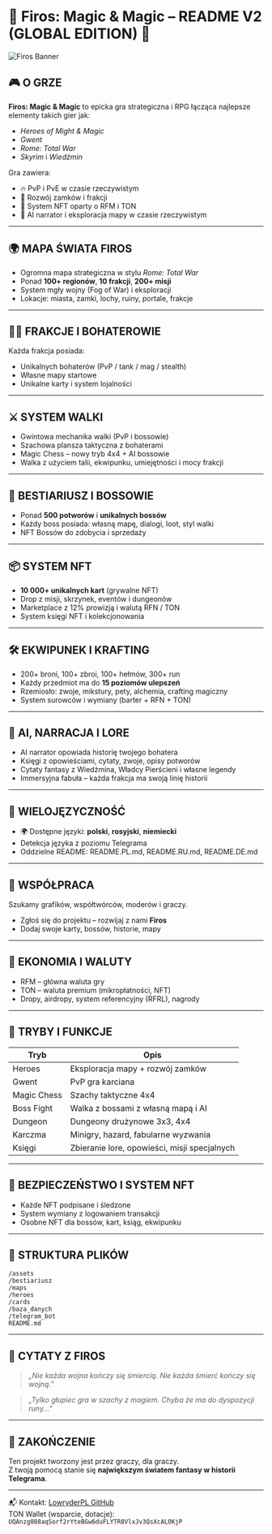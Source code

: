 # 🌌 Firos: Magic & Magic – README V2 (GLOBAL EDITION) 🌌

![Firos Banner](https://raw.githubusercontent.com/LowryderPL/Firos-Walka-Kole-y-Xapierdol-/main/assets/banner_firos_magic.png)

## 🎮 O GRZE

**Firos: Magic & Magic** to epicka gra strategiczna i RPG łącząca najlepsze elementy takich gier jak:
- *Heroes of Might & Magic*
- *Gwent*
- *Rome: Total War*
- *Skyrim* i *Wiedźmin*

Gra zawiera:
- 🔥 PvP i PvE w czasie rzeczywistym
- 🏰 Rozwój zamków i frakcji
- 💎 System NFT oparty o RFM i TON
- 🧠 AI narrator i eksploracja mapy w czasie rzeczywistym

---

## 🌍 MAPA ŚWIATA FIROS

- Ogromna mapa strategiczna w stylu *Rome: Total War*
- Ponad **100+ regionów**, **10 frakcji**, **200+ misji**
- System mgły wojny (Fog of War) i eksploracji
- Lokacje: miasta, zamki, lochy, ruiny, portale, frakcje

---

## 🧙‍♂️ FRAKCJE I BOHATEROWIE

Każda frakcja posiada:
- Unikalnych bohaterów (PvP / tank / mag / stealth)
- Własne mapy startowe
- Unikalne karty i system lojalności

---

## ⚔️ SYSTEM WALKI

- Gwintowa mechanika walki (PvP i bossowie)
- Szachowa plansza taktyczna z bohaterami
- Magic Chess – nowy tryb 4x4 + AI bossowie
- Walka z użyciem talii, ekwipunku, umiejętności i mocy frakcji

---

## 🧟 BESTIARIUSZ I BOSSOWIE

- Ponad **500 potworów** i **unikalnych bossów**
- Każdy boss posiada: własną mapę, dialogi, loot, styl walki
- NFT Bossów do zdobycia i sprzedaży

---

## 📦 SYSTEM NFT

- **10 000+ unikalnych kart** (grywalne NFT)
- Drop z misji, skrzynek, eventów i dungeonów
- Marketplace z 12% prowizją i walutą RFN / TON
- System księgi NFT i kolekcjonowania

---

## 🛠️ EKWIPUNEK I KRAFTING

- 200+ broni, 100+ zbroi, 100+ hełmów, 300+ run
- Każdy przedmiot ma do **15 poziomów ulepszeń**
- Rzemiosło: zwoje, mikstury, pety, alchemia, crafting magiczny
- System surowców i wymiany (barter + RFN + TON)

---

## 🧠 AI, NARRACJA I LORE

- AI narrator opowiada historię twojego bohatera
- Księgi z opowieściami, cytaty, zwoje, opisy potworów
- Cytaty fantasy z Wiedźmina, Władcy Pierścieni i własne legendy
- Immersyjna fabuła – każda frakcja ma swoją linię historii

---

## 💬 WIELOJĘZYCZNOŚĆ

- 🌍 Dostępne języki: **polski**, **rosyjski**, **niemiecki**
- Detekcja języka z poziomu Telegrama
- Oddzielne README: README.PL.md, README.RU.md, README.DE.md

---

## 🤝 WSPÓŁPRACA

Szukamy grafików, współtwórców, moderów i graczy.
- Zgłoś się do projektu – rozwijaj z nami **Firos**
- Dodaj swoje karty, bossów, historie, mapy

---

## 🧾 EKONOMIA I WALUTY

- RFM – główna waluta gry
- TON – waluta premium (mikropłatności, NFT)
- Dropy, airdropy, system referencyjny (RFRL), nagrody

---

## 🧪 TRYBY I FUNKCJE

| Tryb | Opis |
|------|------|
| Heroes | Eksploracja mapy + rozwój zamków |
| Gwent | PvP gra karciana |
| Magic Chess | Szachy taktyczne 4x4 |
| Boss Fight | Walka z bossami z własną mapą i AI |
| Dungeon | Dungeony drużynowe 3x3, 4x4 |
| Karczma | Minigry, hazard, fabularne wyzwania |
| Księgi | Zbieranie lore, opowieści, misji specjalnych |

---

## 🔐 BEZPIECZEŃSTWO I SYSTEM NFT

- Każde NFT podpisane i śledzone
- System wymiany z logowaniem transakcji
- Osobne NFT dla bossów, kart, ksiąg, ekwipunku

---

## 📂 STRUKTURA PLIKÓW

```
/assets
/bestiariusz
/maps
/heroes
/cards
/baza_danych
/telegram_bot
README.md
```

---

## 📜 CYTATY Z FIROS

> *„Nie każda wojna kończy się śmiercią. Nie każda śmierć kończy się wojną.”*

> *„Tylko głupiec gra w szachy z magiem. Chyba że ma do dyspozycji runy...”*

---

## 🧠 ZAKOŃCZENIE

Ten projekt tworzony jest przez graczy, dla graczy.  
Z twoją pomocą stanie się **największym światem fantasy w historii Telegrama**.

---

📬 Kontakt: [LowryderPL GitHub](https://github.com/LowryderPL)  
TON Wallet (wsparcie, dotacje): `UQAnzg088aqSorf2rYteBGw6duFLYTR8VlxJv3QsXcALOKjP`